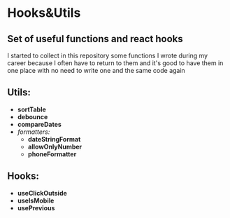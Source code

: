 # Hooks&Utils

## Set of useful functions and react hooks

I started to collect in this repository some functions I wrote during my career because I often have to return to them and it's good to have them in one place with no need to write one and the same code again

## Utils:
- **sortTable**
- **debounce**
- **compareDates**
- *formatters:*
  - **dateStringFormat**
  - **allowOnlyNumber**
  - **phoneFormatter**
 
## Hooks:
- **useClickOutside**
- **useIsMobile**
- **usePrevious**
